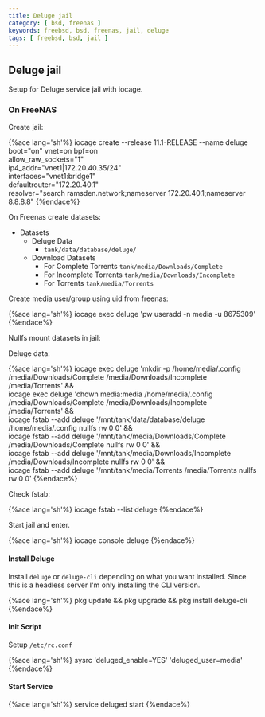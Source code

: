 ```yaml
---
title: Deluge jail
category: [ bsd, freenas ]
keywords: freebsd, bsd, freenas, jail, deluge
tags: [ freebsd, bsd, jail ]
---
```


## Deluge jail

Setup for Deluge service jail with iocage.

### On FreeNAS

Create jail:

{%ace lang='sh'%}
iocage create --release 11.1-RELEASE --name deluge \
          boot="on" vnet=on bpf=on \
          allow_raw_sockets="1" \
          ip4_addr="vnet1|172.20.40.35/24" \
          interfaces="vnet1:bridge1" \
          defaultrouter="172.20.40.1" \
          resolver="search ramsden.network;nameserver 172.20.40.1;nameserver 8.8.8.8"
{%endace%}

On Freenas create datasets:

*   Datasets
    *   Deluge Data
        *   ```tank/data/database/deluge/```
    *   Download Datasets
        *   For Complete Torrents ```tank/media/Downloads/Complete```
        *   For Incomplete Torrents ```tank/media/Downloads/Incomplete```
        *   For Torrents ```tank/media/Torrents```

Create media user/group using uid from freenas:

{%ace lang='sh'%}
iocage exec deluge 'pw useradd -n media -u 8675309'
{%endace%}

Nullfs mount datasets in jail:

Deluge data:

{%ace lang='sh'%}
iocage exec deluge 'mkdir -p /home/media/.config /media/Downloads/Complete /media/Downloads/Incomplete /media/Torrents' && \
iocage exec deluge 'chown media:media /home/media/.config /media/Downloads/Complete /media/Downloads/Incomplete /media/Torrents' && \
iocage fstab --add deluge '/mnt/tank/data/database/deluge /home/media/.config  nullfs rw 0 0' && \
iocage fstab --add deluge '/mnt/tank/media/Downloads/Complete /media/Downloads/Complete  nullfs rw 0 0' && \
iocage fstab --add deluge '/mnt/tank/media/Downloads/Incomplete /media/Downloads/Incomplete  nullfs rw 0 0' && \
iocage fstab --add deluge '/mnt/tank/media/Torrents /media/Torrents  nullfs rw 0 0'
{%endace%}

Check fstab:

{%ace lang='sh'%}
iocage fstab --list deluge
{%endace%}

Start jail and enter.

{%ace lang='sh'%}
iocage console deluge
{%endace%}

#### Install Deluge

Install ```deluge``` or ```deluge-cli``` depending on what you want installed. Since this is a headless server I'm only installing the CLI version.

{%ace lang='sh'%}
pkg update && pkg upgrade && pkg install deluge-cli
{%endace%}

#### Init Script

Setup ```/etc/rc.conf```

{%ace lang='sh'%}
sysrc 'deluged_enable=YES' 'deluged_user=media'
{%endace%}

#### Start Service

{%ace lang='sh'%}
service deluged start
{%endace%}
